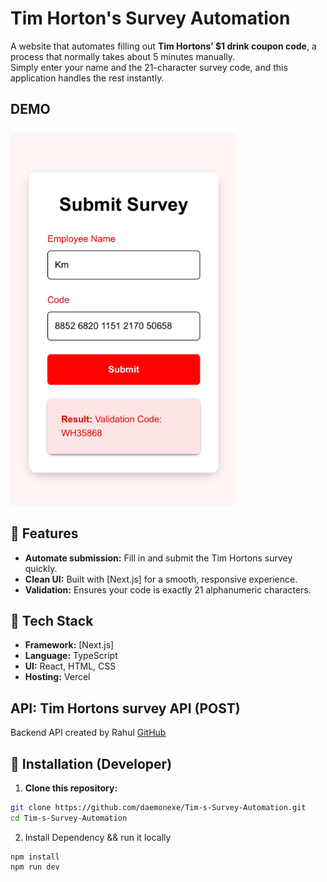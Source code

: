 # Tim Horton's Survey Automation

A website that automates filling out **Tim Hortons’ $1 drink coupon code**, a process that normally takes about 5 minutes manually.  
Simply enter your name and the 21-character survey code, and this application handles the rest instantly.

## DEMO
![](https://github.com/daemonexe/daemonexe/blob/main/MOBILE%20VER.png?raw=true)


## 🔹 Features
- **Automate submission:** Fill in and submit the Tim Hortons survey quickly.
- **Clean UI:** Built with [Next.js] for a smooth, responsive experience.
- **Validation:** Ensures your code is exactly 21 alphanumeric characters.

## 🔹 Tech Stack
- **Framework:** [Next.js]
- **Language:** TypeScript
- **UI:** React, HTML, CSS
- **Hosting:** Vercel

## **API:** Tim Hortons survey API (POST) 
Backend API created by Rahul
[GitHub](https://github.com/RahulDusajeFSD/timhortons-survey-automation-spring-boot-app)

## 🔹 Installation (Developer)

1. **Clone this repository:**
```bash
git clone https://github.com/daemonexe/Tim-s-Survey-Automation.git
cd Tim-s-Survey-Automation
```
2. Install Dependency && run it locally 
```
npm install
npm run dev
```

